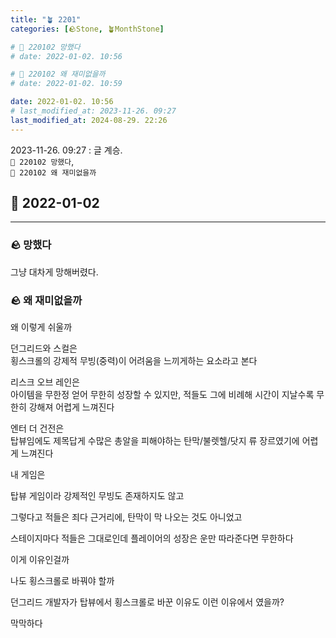 ```yaml
---
title: "🪴 2201"
categories: [🪨Stone, 🪴MonthStone]

# 🌱 220102 망했다
# date: 2022-01-02. 10:56

# 🌱 220102 왜 재미없을까
# date: 2022-01-02. 10:59

date: 2022-01-02. 10:56
# last_modified_at: 2023-11-26. 09:27
last_modified_at: 2024-08-29. 22:26
---
```


2023-11-26. 09:27 : 글 계승.  
`🌱 220102 망했다`,  
`🌱 220102 왜 재미없을까`  

## 🗿 2022-01-02

---

### 🪨 망했다

그냥 대차게 망해버렸다.  

### 🪨 왜 재미없을까

왜 이렇게 쉬울까  

던그리드와 스컬은  
횡스크롤의 강제적 무빙(중력)이 어려움을 느끼게하는 요소라고 본다  

리스크 오브 레인은  
아이템을 무한정 얻어 무한히 성장할 수 있지만, 적들도 그에 비례해 시간이 지날수록 무한히 강해져 어렵게 느껴진다  

엔터 더 건전은  
탑뷰임에도 제목답게 수많은 총알을 피해야하는 탄막/불렛헬/닷지 류 장르였기에 어렵게 느껴진다  

내 게임은  

탑뷰 게임이라 강제적인 무빙도 존재하지도 않고  

그렇다고 적들은 죄다 근거리에, 탄막이 막 나오는 것도 아니었고  

스테이지마다 적들은 그대로인데 플레이어의 성장은 운만 따라준다면 무한하다  

이게 이유인걸까  

나도 횡스크롤로 바꿔야 할까  

던그리드 개발자가 탑뷰에서 횡스크롤로 바꾼 이유도 이런 이유에서 였을까?

막막하다  
